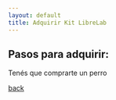 ```yaml
---
layout: default
title: Adquirir Kit LibreLab
---
```


## Pasos para adquirir:

Tenés que comprarte un perro

[back](./)
